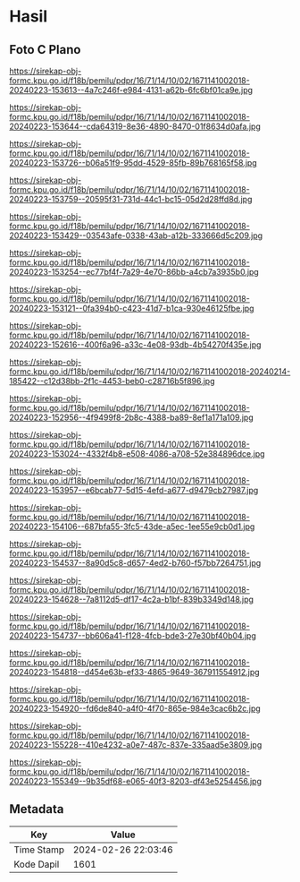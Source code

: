 # Hasil

## Foto C Plano

https://sirekap-obj-formc.kpu.go.id/f18b/pemilu/pdpr/16/71/14/10/02/1671141002018-20240223-153613--4a7c246f-e984-4131-a62b-6fc6bf01ca9e.jpg

https://sirekap-obj-formc.kpu.go.id/f18b/pemilu/pdpr/16/71/14/10/02/1671141002018-20240223-153644--cda64319-8e36-4890-8470-01f8634d0afa.jpg

https://sirekap-obj-formc.kpu.go.id/f18b/pemilu/pdpr/16/71/14/10/02/1671141002018-20240223-153726--b06a51f9-95dd-4529-85fb-89b768165f58.jpg

https://sirekap-obj-formc.kpu.go.id/f18b/pemilu/pdpr/16/71/14/10/02/1671141002018-20240223-153759--20595f31-731d-44c1-bc15-05d2d28ffd8d.jpg

https://sirekap-obj-formc.kpu.go.id/f18b/pemilu/pdpr/16/71/14/10/02/1671141002018-20240223-153429--03543afe-0338-43ab-a12b-333666d5c209.jpg

https://sirekap-obj-formc.kpu.go.id/f18b/pemilu/pdpr/16/71/14/10/02/1671141002018-20240223-153254--ec77bf4f-7a29-4e70-86bb-a4cb7a3935b0.jpg

https://sirekap-obj-formc.kpu.go.id/f18b/pemilu/pdpr/16/71/14/10/02/1671141002018-20240223-153121--0fa394b0-c423-41d7-b1ca-930e46125fbe.jpg

https://sirekap-obj-formc.kpu.go.id/f18b/pemilu/pdpr/16/71/14/10/02/1671141002018-20240223-152616--400f6a96-a33c-4e08-93db-4b54270f435e.jpg

https://sirekap-obj-formc.kpu.go.id/f18b/pemilu/pdpr/16/71/14/10/02/1671141002018-20240214-185422--c12d38bb-2f1c-4453-beb0-c28716b5f896.jpg

https://sirekap-obj-formc.kpu.go.id/f18b/pemilu/pdpr/16/71/14/10/02/1671141002018-20240223-152956--4f9499f8-2b8c-4388-ba89-8ef1a171a109.jpg

https://sirekap-obj-formc.kpu.go.id/f18b/pemilu/pdpr/16/71/14/10/02/1671141002018-20240223-153024--4332f4b8-e508-4086-a708-52e384896dce.jpg

https://sirekap-obj-formc.kpu.go.id/f18b/pemilu/pdpr/16/71/14/10/02/1671141002018-20240223-153957--e6bcab77-5d15-4efd-a677-d9479cb27987.jpg

https://sirekap-obj-formc.kpu.go.id/f18b/pemilu/pdpr/16/71/14/10/02/1671141002018-20240223-154106--687bfa55-3fc5-43de-a5ec-1ee55e9cb0d1.jpg

https://sirekap-obj-formc.kpu.go.id/f18b/pemilu/pdpr/16/71/14/10/02/1671141002018-20240223-154537--8a90d5c8-d657-4ed2-b760-f57bb7264751.jpg

https://sirekap-obj-formc.kpu.go.id/f18b/pemilu/pdpr/16/71/14/10/02/1671141002018-20240223-154628--7a8112d5-df17-4c2a-b1bf-839b3349d148.jpg

https://sirekap-obj-formc.kpu.go.id/f18b/pemilu/pdpr/16/71/14/10/02/1671141002018-20240223-154737--bb606a41-f128-4fcb-bde3-27e30bf40b04.jpg

https://sirekap-obj-formc.kpu.go.id/f18b/pemilu/pdpr/16/71/14/10/02/1671141002018-20240223-154818--d454e63b-ef33-4865-9649-367911554912.jpg

https://sirekap-obj-formc.kpu.go.id/f18b/pemilu/pdpr/16/71/14/10/02/1671141002018-20240223-154920--fd6de840-a4f0-4f70-865e-984e3cac6b2c.jpg

https://sirekap-obj-formc.kpu.go.id/f18b/pemilu/pdpr/16/71/14/10/02/1671141002018-20240223-155228--410e4232-a0e7-487c-837e-335aad5e3809.jpg

https://sirekap-obj-formc.kpu.go.id/f18b/pemilu/pdpr/16/71/14/10/02/1671141002018-20240223-155349--9b35df68-e065-40f3-8203-df43e5254456.jpg


## Metadata

| Key        | Value               |
| ---------- | ------------------- |
| Time Stamp | 2024-02-26 22:03:46 |
| Kode Dapil | 1601                |




